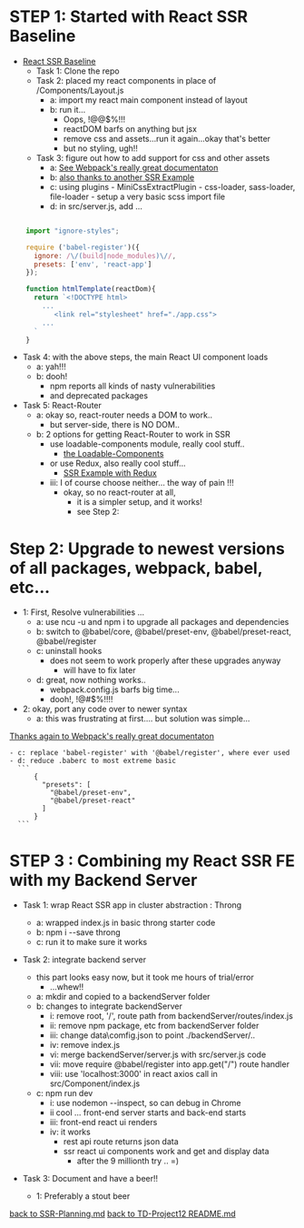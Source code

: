 # STEP 1: Started with React SSR Baseline

  - [React SSR Baseline](https://github.com/alexnm/react-ssr/tree/basic)
    - Task 1: Clone the repo
    - Task 2: placed my react components in place of /Components/Layout.js
      - a: import my react main component instead of layout
      - b: run it...
        - Oops, !@@$%!!!
        - reactDOM barfs on anything but jsx
        - remove css and assets...run it again...okay that's better
        - but no styling, ugh!!
    - Task 3: figure out how to add support for css and other assets
      - a: [See Webpack's really great documentaton](https://webpack.js.org/concepts)
      - b: [also thanks to another SSR Example](https://medium.com/@benlu/ssr-with-create-react-app-v2-1b8b520681d9)
      - c: using plugins
            - MiniCssExtractPlugin
            - css-loader, sass-loader, file-loader
            - setup a very basic scss import file
      - d: in src/server.js, add ...
```javascript

    import "ignore-styles";

    require ('babel-register')({
      ignore: /\/(build|node_modules)\//,
      presets: ['env', 'react-app']
    });

    function htmlTemplate(reactDom){
      return `<!DOCTYPE html>
        ...                  
           <link rel="stylesheet" href="./app.css">
        ...
      `
    }

```

  - Task 4: with the above steps, the main React UI component loads
    - a: yah!!!
    - b: dooh!
        - npm reports all kinds of nasty vulnerabilities
        - and deprecated packages
  - Task 5: React-Router
    - a: okay so, react-router needs a DOM to work..
        - but server-side, there is NO DOM..
    - b: 2 options for getting React-Router to work in SSR
        - use loadable-components module, really cool stuff..
          - [the Loadable-Components](https://github.com/smooth-code/loadable-components)
        - or use Redux, also really cool stuff...
          - [SSR Example with Redux](https://medium.com/@benlu/ssr-with-create-react-app-v2-1b8b520681d9)
      - iii: I of course choose neither... the way of pain !!!
        - okay, so no react-router at all,
          - it is a simpler setup, and it works!  
          - see Step 2:

# Step 2: Upgrade to newest versions of all packages, webpack, babel, etc...

  - 1: First, Resolve vulnerabilities ...
    - a: use ncu -u and npm i to upgrade all packages and dependencies
    - b: switch to @babel/core, @babel/preset-env, @babel/preset-react, @babel/register
    - c: uninstall hooks
      - does not seem to work properly after these upgrades anyway
        - will have to fix later
    - d: great, now nothing works..
      - webpack.config.js barfs big time...
      - dooh!, !@#$%!!!!
  - 2: okay, port any code over to newer syntax
    - a: this was frustrating at first.... but solution was simple...

[Thanks again to Webpack's really great documentaton](https://webpack.js.org/concepts)

    - c: replace 'babel-register' with '@babel/register', where ever used
    - d: reduce .baberc to most extreme basic
      ```
          {
            "presets": [
              "@babel/preset-env",
              "@babel/preset-react"
            ]
          }
      ```

# STEP 3 : Combining my React SSR FE with my Backend Server

  - Task 1: wrap React SSR app in cluster abstraction : Throng
    - a: wrapped index.js in basic throng starter code
    - b: npm i --save throng  
    - c: run it to make sure it works

  - Task 2: integrate backend server
    - this part looks easy now, but it took me hours of trial/error
      - ...whew!!
    - a: mkdir and copied to a backendServer folder
    - b: changes to integrate backendServer
      - i: remove root, '/', route path from backendServer/routes/index.js
      - ii: remove npm package, etc from backendServer folder
      - iii: change data\comfig.json to point ./backendServer/..
      - iv: remove index.js
      - vi: merge backendServer/server.js with src/server.js code
      - vii: move require @babel/register into app.get("/") route handler
      - viii: use 'localhost:3000' in react axios call in src/Component/index.js  
    - c: npm run dev
      - i: use nodemon --inspect, so can debug in Chrome
      - ii cool ... front-end server starts and back-end starts
      - iii: front-end react ui renders
      - iv: it works
        - rest api route returns json data
        - ssr react ui components work and get and display data
          - after the 9 millionth try .. =)

  - Task 3: Document and have a beer!!
    - 1: Preferably a stout beer

  [back to SSR-Planning.md](./SSR-Planning.md)
  [back to TD-Project12 README.md](./README.md)
